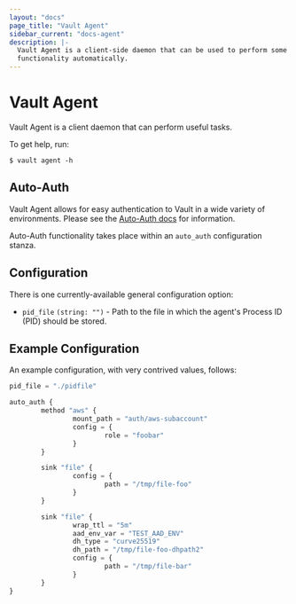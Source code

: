 ```yaml
---
layout: "docs"
page_title: "Vault Agent"
sidebar_current: "docs-agent"
description: |-
  Vault Agent is a client-side daemon that can be used to perform some Vault
  functionality automatically.
---
```


# Vault Agent

Vault Agent is a client daemon that can perform useful tasks.

To get help, run:

```text
$ vault agent -h
```
## Auto-Auth

Vault Agent allows for easy authentication to Vault in a wide variety of
environments. Please see the [Auto-Auth docs](/docs/agent/autoauth/index.html)
for information.

Auto-Auth functionality takes place within an `auto_auth` configuration stanza.

## Configuration

There is one currently-available general configuration option:

- `pid_file` `(string: "")` - Path to the file in which the agent's Process ID
  (PID) should be stored.

## Example Configuration

An example configuration, with very contrived values, follows:

```python
pid_file = "./pidfile"

auto_auth {
        method "aws" {
                mount_path = "auth/aws-subaccount"
                config = {
                        role = "foobar"
                }
        }

        sink "file" {
                config = {
                        path = "/tmp/file-foo"
                }
        }

        sink "file" {
                wrap_ttl = "5m" 
                aad_env_var = "TEST_AAD_ENV"
                dh_type = "curve25519"
                dh_path = "/tmp/file-foo-dhpath2"
                config = {
                        path = "/tmp/file-bar"
                }
        }
}
```
